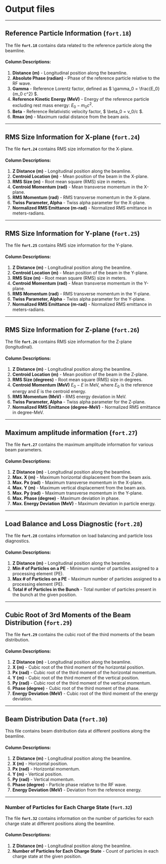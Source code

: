 # Output files


---
## Reference Particle Information (`fort.18`)

The file **`fort.18`** contains data related to the reference particle along the beamline.

#### Column Descriptions:

1. **Distance (m)** - Longitudinal position along the beamline.
2. **Absolute Phase (radian)** - Phase of the reference particle relative to the RF wave.
3. **Gamma** - Reference Lorentz factor, defined as $ \gamma_0 = \frac{E_0}{m_0 c^2} $.
4. **Reference Kinetic Energy (MeV)** - Energy of the reference particle excluding rest mass energy: $E_0 - m_0 c^2$.
5. **Beta** - Reference Relativistic velocity factor, $ \beta_0 = v_0/c $.
6. **Rmax (m)** - Maximum radial distance from the beam axis.




---

## RMS Size Information for X-plane (`fort.24`)

The file **`fort.24`** contains RMS size information for the X-plane.

#### Column Descriptions:

1. **Z Distance (m)** - Longitudinal position along the beamline.
2. **Centroid Location (m)** - Mean position of the beam in the X-plane.
3. **RMS Size (m)** - Root mean square (RMS) size in meters.
4. **Centroid Momentum (rad)** - Mean transverse momentum in the X-plane.
5. **RMS Momentum (rad)** - RMS transverse momentum in the X-plane.
6. **Twiss Parameter, Alpha** - Twiss alpha parameter for the X-plane.
7. **Normalized RMS Emittance (m-rad)** - Normalized RMS emittance in meters-radians.

---

## RMS Size Information for Y-plane (`fort.25`)

The file **`fort.25`** contains RMS size information for the Y-plane.

#### Column Descriptions:

1. **Z Distance (m)** - Longitudinal position along the beamline.
2. **Centroid Location (m)** - Mean position of the beam in the Y-plane.
3. **RMS Size (m)** - Root mean square (RMS) size in meters.
4. **Centroid Momentum (rad)** - Mean transverse momentum in the Y-plane.
5. **RMS Momentum (rad)** - RMS transverse momentum in the Y-plane.
6. **Twiss Parameter, Alpha** - Twiss alpha parameter for the Y-plane.
7. **Normalized RMS Emittance (m-rad)** - Normalized RMS emittance in meters-radians.

---

## RMS Size Information for Z-plane (`fort.26`)

The file **`fort.26`** contains RMS size information for the Z-plane (longitudinal).

#### Column Descriptions:

1. **Z Distance (m)** - Longitudinal position along the beamline.
2. **Centroid Location (m)** - Mean position of the beam in the Z-plane.
3. **RMS Size (degrees)** - Root mean square (RMS) size in degrees.
4. **Centroid Momentum (MeV)** $E_0 - E$ in MeV, where $E_0$ is the reference energy and $E$ is the centroid energy.
5. **RMS Momentum (MeV)** - RMS energy deviation in MeV.
6. **Twiss Parameter, Alpha** - Twiss alpha parameter for the Z-plane.
7. **Normalized RMS Emittance (degree-MeV)** - Normalized RMS emittance in degree-MeV.


---

## Maximum amplitude information (`fort.27`)

The file **`fort.27`** contains the maximum amplitude information for various beam parameters.

#### Column Descriptions:

1. **Z Distance (m)** - Longitudinal position along the beamline.
2. **Max. X (m)** - Maximum horizontal displacement from the beam axis.
3. **Max. Px (rad)** - Maximum transverse momentum in the X-plane.
4. **Max. Y (m)** - Maximum vertical displacement from the beam axis.
5. **Max. Py (rad)** - Maximum transverse momentum in the Y-plane.
6. **Max. Phase (degree)** - Maximum deviation in phase.
7. **Max. Energy Deviation (MeV)** - Maximum deviation in particle energy.

---

## Load Balance and Loss Diagnostic (`fort.28`)

The file **`fort.28`** contains information on load balancing and particle loss diagnostics.

#### Column Descriptions:

1. **Z Distance (m)** - Longitudinal position along the beamline.
2. **Min # of Particles on a PE** - Minimum number of particles assigned to a processing element (PE).
3. **Max # of Particles on a PE** - Maximum number of particles assigned to a processing element (PE).
4. **Total # of Particles in the Bunch** - Total number of particles present in the bunch at the given position.

---

## Cubic Root of 3rd Moments of the Beam Distribution (`fort.29`)

The file **`fort.29`** contains the cubic root of the third moments of the beam distribution.

#### Column Descriptions:

1. **Z Distance (m)** - Longitudinal position along the beamline.
2. **X (m)** - Cubic root of the third moment of the horizontal position.
3. **Px (rad)** - Cubic root of the third moment of the horizontal momentum.
4. **Y (m)** - Cubic root of the third moment of the vertical position.
5. **Py (rad)** - Cubic root of the third moment of the vertical momentum.
6. **Phase (degree)** - Cubic root of the third moment of the phase.
7. **Energy Deviation (MeV)** - Cubic root of the third moment of the energy deviation.

---

## Beam Distribution Data (`fort.30`)

This file contains beam distribution data at different positions along the beamline.

#### Column Descriptions:

1. **Z Distance (m)** - Longitudinal position along the beamline.
2. **X (m)** - Horizontal position.
3. **Px (rad)** - Horizontal momentum.
4. **Y (m)** - Vertical position.
5. **Py (rad)** - Vertical momentum.
6. **Phase (degree)** - Particle phase relative to the RF wave.
7. **Energy Deviation (MeV)** - Deviation from the reference energy.

---

### Number of Particles for Each Charge State (`fort.32`)

The file **`fort.32`** contains information on the number of particles for each charge state at different positions along the beamline.

#### Column Descriptions:

1. **Z Distance (m)** - Longitudinal position along the beamline.
2. **Number of Particles for Each Charge State** - Count of particles in each charge state at the given position.





